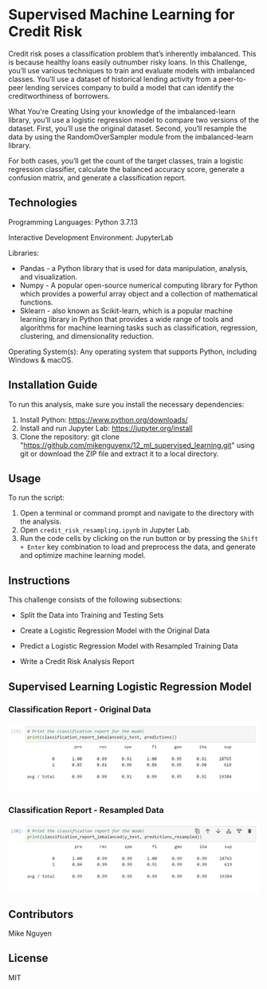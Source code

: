 # Supervised Machine Learning for Credit Risk

Credit risk poses a classification problem that’s inherently imbalanced. This is because healthy loans easily outnumber risky loans. In this Challenge, you’ll use various techniques to train and evaluate models with imbalanced classes. You’ll use a dataset of historical lending activity from a peer-to-peer lending services company to build a model that can identify the creditworthiness of borrowers.

What You're Creating
Using your knowledge of the imbalanced-learn library, you’ll use a logistic regression model to compare two versions of the dataset. First, you’ll use the original dataset. Second, you’ll resample the data by using the RandomOverSampler module from the imbalanced-learn library.

For both cases, you’ll get the count of the target classes, train a logistic regression classifier, calculate the balanced accuracy score, generate a confusion matrix, and generate a classification report.

## Technologies

Programming Languages: Python 3.7.13

Interactive Development Environment: JupyterLab 


Libraries: 
- Pandas - a Python library that is used for data manipulation, analysis, and visualization. 
- Numpy - A popular open-source numerical computing library for Python which provides a powerful array object and a collection of mathematical functions.
- Sklearn - also known as Scikit-learn, which is a popular machine learning library in Python that provides a wide range of tools and algorithms for machine learning tasks such as classification, regression, clustering, and dimensionality reduction.

Operating System(s):  Any operating system that supports Python, including Windows & macOS.

## Installation Guide

To run this analysis, make sure you install the necessary dependencies:

1. Install Python: https://www.python.org/downloads/
2. Install and run Jupyter Lab:  https://jupyter.org/install
3. Clone the repository: git clone "https://github.com/mikenguyenx/12_ml_supervised_learning.git" using git or download the ZIP file and extract it to a local directory.

## Usage

To run the script:

1. Open a terminal or command prompt and navigate to the directory with the analysis.
2. Open `credit_risk_resampling.ipynb` in Jupyter Lab.
3. Run the code cells by clicking on the run button or by pressing the `Shift + Enter` key combination to load and preprocess the data, and generate and optimize machine learning model.

## Instructions

This challenge consists of the following subsections:

- Split the Data into Training and Testing Sets

- Create a Logistic Regression Model with the Original Data

- Predict a Logistic Regression Model with Resampled Training Data

- Write a Credit Risk Analysis Report

## Supervised Learning Logistic Regression Model

### Classification Report - Original Data
![original](original.png)

### Classification Report - Resampled Data
![resampled](resampled.png)

## Contributors

Mike Nguyen

## License

MIT